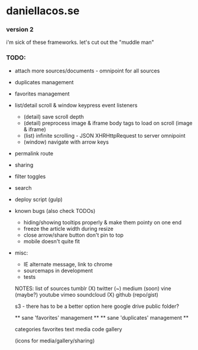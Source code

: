 # daniellacos.se
### version 2

i'm sick of these frameworks. let's cut out the "muddle man"

### TODO:
* attach more sources/documents - omnipoint for all sources
* duplicates management
* favorites management
* list/detail scroll & window keypress event listeners
  * (detail) save scroll depth
  * (detail) preprocess image & iframe body tags to load on scroll (image & iframe)
  * (list) infinite scrolling - JSON XHRHttpRequest to server omnipoint
  * (window) navigate with arrow keys
* permalink route
* sharing
* filter toggles
* search
* deploy script (gulp)

* known bugs (also check TODOs)
  * hiding/showing tooltips properly & make them pointy on one end
  * freeze the article width during resize
  * close arrow/share button don't pin to top
  * mobile doesn't quite fit

* misc:
  * IE alternate message, link to chrome
  * sourcemaps in development
  * tests

  NOTES: list of sources
    tumblr (X)
    twitter (~)
    medium (soon)
    vine   (maybe?)
    youtube
    vimeo
    soundcloud (X)
    github (repo/gist)

    s3 - there has to be a better option here
    google drive public folder?

    ** sane 'favorites' management **
    ** sane 'duplicates' management **

  categories
    favorites
    text
    media
    code
    gallery

  (icons for media/gallery/sharing)

